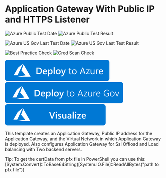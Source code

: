# Application Gateway With Public IP and HTTPS Listener

![Azure Public Test Date](https://azurequickstartsservice.blob.core.windows.net/badges/101-application-gateway-public-ip-ssl-offload/PublicLastTestDate.svg)
![Azure Public Test Result](https://azurequickstartsservice.blob.core.windows.net/badges/101-application-gateway-public-ip-ssl-offload/PublicDeployment.svg)

![Azure US Gov Last Test Date](https://azurequickstartsservice.blob.core.windows.net/badges/101-application-gateway-public-ip-ssl-offload/FairfaxLastTestDate.svg)
![Azure US Gov Last Test Result](https://azurequickstartsservice.blob.core.windows.net/badges/101-application-gateway-public-ip-ssl-offload/FairfaxDeployment.svg)

![Best Practice Check](https://azurequickstartsservice.blob.core.windows.net/badges/101-application-gateway-public-ip-ssl-offload/BestPracticeResult.svg)
![Cred Scan Check](https://azurequickstartsservice.blob.core.windows.net/badges/101-application-gateway-public-ip-ssl-offload/CredScanResult.svg)

[![Deploy to Azure](https://raw.githubusercontent.com/Azure/azure-quickstart-templates/master/1-CONTRIBUTION-GUIDE/images/deploytoazure.svg?sanitize=true)](https://portal.azure.com/#create/Microsoft.Template/uri/https%3A%2F%2Fraw.githubusercontent.com%2FAzure%2Fazure-quickstart-templates%2Fmaster%2F101-application-gateway-public-ip-ssl-offload%2Fazuredeploy.json)
[![Deploy to Azure US Gov](https://raw.githubusercontent.com/Azure/azure-quickstart-templates/master/1-CONTRIBUTION-GUIDE/images/deploytoazuregov.svg?sanitize=true)](https://portal.azure.us/#create/Microsoft.Template/uri/https%3A%2F%2Fraw.githubusercontent.com%2FAzure%2Fazure-quickstart-templates%2Fmaster%2F101-application-gateway-public-ip-ssl-offload%2Fazuredeploy.json)
[![Visualize](https://raw.githubusercontent.com/Azure/azure-quickstart-templates/master/1-CONTRIBUTION-GUIDE/images/visualizebutton.svg?sanitize=true)](http://armviz.io/#/?load=https%3A%2F%2Fraw.githubusercontent.com%2FAzure%2Fazure-quickstart-templates%2Fmaster%2F101-application-gateway-public-ip-ssl-offload%2Fazuredeploy.json)

This template creates an Application Gateway, Public IP address for the Application Gateway, and the Virtual Network in which Application Gateway is deployed. Also configures Application Gateway for Ssl Offload and Load balancing with Two backend servers. 

Tip: To get the certData from pfx file in PowerShell you can use this: [System.Convert]::ToBase64String([System.IO.File]::ReadAllBytes("path to pfx file"))


